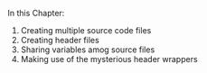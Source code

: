 In this Chapter: 

1. Creating multiple source code files
2. Creating header files
3. Sharing variables amog source files
4. Making use of the mysterious header wrappers




